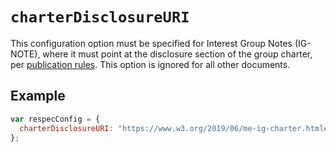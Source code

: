 # `charterDisclosureURI`

This configuration option must be specified for Interest Group Notes (IG-NOTE), where it must point at the disclosure section of the group charter, per [publication rules](https://www.w3.org/pubrules/doc/rules/?profile=IG-NOTE#patPolReq). This option is ignored for all other documents.

## Example

```js
var respecConfig = {
  charterDisclosureURI: "https://www.w3.org/2019/06/me-ig-charter.html#patentpolicy",
};
```
